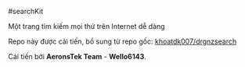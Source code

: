 #searchKit

Một trang tìm kiếm mọi thứ trên Internet dễ dàng

Repo này được cải tiến, bổ sung từ repo gốc: [khoatdk007/drgnzsearch](https://github.com/khoatdk007/drgnzsearch)

Cải tiến bởi **AeronsTek Team** - **Wello6143**.
